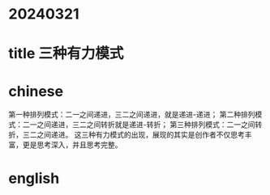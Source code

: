 
# 20240321

# title 三种有力模式

# chinese 
第一种排列模式：二一之间递进，三二之间递进，就是递进-递进；
第二种排列模式：二一之间递进，三二之间转折就是递进-转折；
第三种排列模式：二一之间转折，三二之间递进。
这三种有力模式的出现，展现的其实是创作者不仅思考丰富，更是思考深入，并且思考完整。

# english

